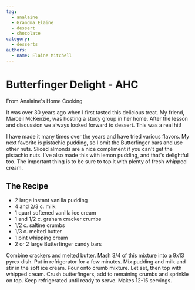```yaml
---
tag:
  - analaine
  - Grandma Elaine
  - dessert
  - chocolate
category:
  - desserts
authors:
  - name: Elaine Mitchell
---
```


# Butterfinger Delight - AHC
From Analaine's Home Cooking

It was over 30 years ago when I first tasted this delicious treat. My friend, Marceil McKenzie,
was hosting a study group in her home. After the lesson and discussion we always looked
forward to dessert. This was a real hit!

I have made it many times over the years and have tried various flavors. My next favorite is
pistachio pudding, so I omit the Butterfinger bars and use other nuts. Sliced almonds are a nice
compliment if you can't get the pistachio nuts. I've also made this with lemon pudding, and
that's delightful too. The important thing is to be sure to top it with plenty of fresh whipped
cream.

## The Recipe
* 2 large instant vanilla pudding
* 4 and 2/3 c. milk
* 1 quart softened vanilla ice cream
* 1 and 1/2 c. graham cracker crumbs
* 1/2 c. saltine crumbs
* 1/3 c. melted butter
* 1 pint whipping cream
* 2 or 2 large Butterfinger candy bars

Combine crackers and melted butter. Mash 3/4 of this mixture into a 9x13 pyrex dish. Put in
refrigerator for a few minutes. Mix pudding and milk and stir in the soft ice cream. Pour onto
crumb mixture. Let set, then top with whipped cream. Crush butterfingers, add to remaining
crumbs and sprinkle on top. Keep refrigerated until ready to serve. Makes 12-15 servings.